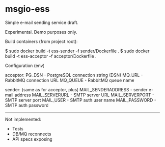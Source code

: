 # msgio-ess
Simple e-mail sending service draft.

Experimental. Demo purposes only.

Build containers (from project root):

$ sudo docker build -t ess-sender -f sender/Dockerfile .
$ sudo docker build -t ess-acceptor -f acceptor/Dockerfile .

Configuration (env)

acceptor:
PG_DSN - PostgreSQL connection string (DSN)
MQ_URL - RabbitMQ connection URL
MQ_QUEUE - RabbitMQ queue name

sender:
(same as for acceptor, plus)
MAIL_SENDERADDRESS - sender e-mail address
MAIL_SERVERURL - SMTP server URL
MAIL_SERVERPORT - SMTP server port
MAIL_USER - SMTP auth user name
MAIL_PASSWORD - SMTP auth password

---

Not implemented:
- Tests
- DB/MQ reconnects
- API specs exposing

